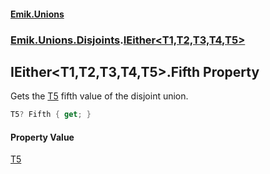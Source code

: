 #### [Emik.Unions](index.md 'index')
### [Emik.Unions.Disjoints](Emik.Unions.Disjoints.md 'Emik.Unions.Disjoints').[IEither&lt;T1,T2,T3,T4,T5&gt;](IEither_T1,T2,T3,T4,T5_.md 'Emik.Unions.Disjoints.IEither<T1,T2,T3,T4,T5>')

## IEither<T1,T2,T3,T4,T5>.Fifth Property

Gets the [T5](IEither_T1,T2,T3,T4,T5_.md#Emik.Unions.Disjoints.IEither_T1,T2,T3,T4,T5_.T5 'Emik.Unions.Disjoints.IEither<T1,T2,T3,T4,T5>.T5') fifth value of the disjoint union.

```csharp
T5? Fifth { get; }
```

#### Property Value
[T5](IEither_T1,T2,T3,T4,T5_.md#Emik.Unions.Disjoints.IEither_T1,T2,T3,T4,T5_.T5 'Emik.Unions.Disjoints.IEither<T1,T2,T3,T4,T5>.T5')